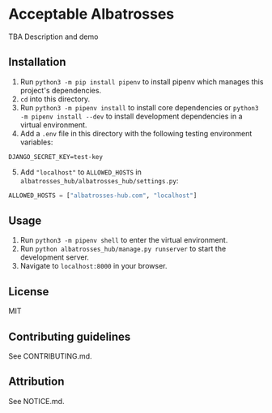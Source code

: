 # Acceptable Albatrosses

TBA Description and demo

## Installation

1. Run `python3 -m pip install pipenv` to install pipenv which manages this project's dependencies.
2. `cd` into this directory.
3. Run `python3 -m pipenv install` to install core dependencies or `python3 -m pipenv install --dev`
   to install development dependencies in a virtual environment.
4. Add a `.env` file in this directory with the following testing environment variables:

```
DJANGO_SECRET_KEY=test-key
```

5. Add `"localhost"` to `ALLOWED_HOSTS` in `albatrosses_hub/albatrosses_hub/settings.py`:

```py
ALLOWED_HOSTS = ["albatrosses-hub.com", "localhost"]
```

## Usage

1. Run `python3 -m pipenv shell` to enter the virtual environment.
2. Run `python albatrosses_hub/manage.py runserver` to start the development server.
3. Navigate to `localhost:8000` in your browser.

## License

MIT

## Contributing guidelines

See CONTRIBUTING.md.

## Attribution

See NOTICE.md.
